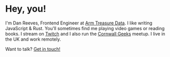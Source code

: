 # Hey, you!

I'm Dan Reeves, Frontend Engineer at [Arm Treasure Data](https://treasuredata.com). I like writing JavaScript & Rust. You'll sometimes find me playing video games or reading books. I stream on [Twitch](https://twitch.tv/rain_dish) and I also run the [Cornwall Geeks](https://join.cornwallgeeks.net) meetup. I live in the UK and work remotely.

Want to talk? [Get in touch!](/contact)
